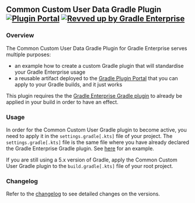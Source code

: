 ## Common Custom User Data Gradle Plugin [![Plugin Portal](https://img.shields.io/maven-metadata/v?metadataUrl=https://plugins.gradle.org/m2/com/gradle/common-custom-user-data-gradle-plugin/maven-metadata.xml&label=Plugin%20Portal)](https://plugins.gradle.org/plugin/com.gradle.common-custom-user-data-gradle-plugin) [![Revved up by Gradle Enterprise](https://img.shields.io/badge/Revved%20up%20by-Gradle%20Enterprise-06A0CE?logo=Gradle&labelColor=02303A)](https://ge.gradle.org/scans)

### Overview

The Common Custom User Data Gradle Plugin for Gradle Enterprise serves multiple purposes:
- an example how to create a custom Gradle plugin that will standardise your Gradle Enterprise usage
- a reusable artifact deployed to the [Gradle Plugin Portal](https://plugins.gradle.org/plugin/com.gradle.common-custom-user-data-gradle-plugin) that you can apply to your Gradle builds, and it just works 
  
This plugin requires the the [Gradle Enterprise Gradle plugin](https://plugins.gradle.org/plugin/com.gradle.enterprise) to already be applied in your build in order to have an effect.

### Usage

In order for the Common Custom User Gradle plugin to become active, you need to apply it in the `settings.gradle[.kts]` file of your project. The `settings.gradle[.kts]` file is the same file where you have already declared the Gradle Enterprise Gradle plugin. See [here](https://github.com/gradle/gradle-enterprise-build-config-samples/blob/master/common-custom-user-data-gradle-plugin/settings.gradle) for an example.

If you are still using a 5.x version of Gradle, apply the Common Custom User Gradle plugin to the `build.gradle[.kts]` file of your root project.

### Changelog

Refer to the [changelog](https://github.com/gradle/gradle-enterprise-build-config-samples/blob/master/common-custom-user-data-gradle-plugin/CHANGELOG.md) to see detailed changes on the versions.

